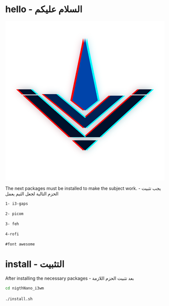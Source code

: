 # hello - السلام عليكم


<img src="iconteme.svg">

The next packages must be installed to make the subject work. - يجب تثبيت الحزم التالية لجعل الثيم يعمل

```
1- i3-gaps

2- picom

3- feh

4-rofi

#font awesome
```



# install - التثبيت
 
After installing the necessary packages -
بعد تثبيت الحزم اللازمة

```sh
cd nigthNano_i3wm

./install.sh
```
